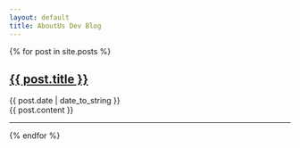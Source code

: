 ```yaml
---
layout: default
title: AboutUs Dev Blog
---
```


<div class="posts">
{% for post in site.posts %}
  <div class='post'>
    <h2 class='short title'>
      <a href="{{ post.url }}">{{ post.title }}</a>
    </h2>
    <div class='short location'>{{ post.date | date_to_string }}</div>
    <div class='long description'>{{ post.content }}</div>
    <hr>
  </div>
{% endfor %}
</div>
